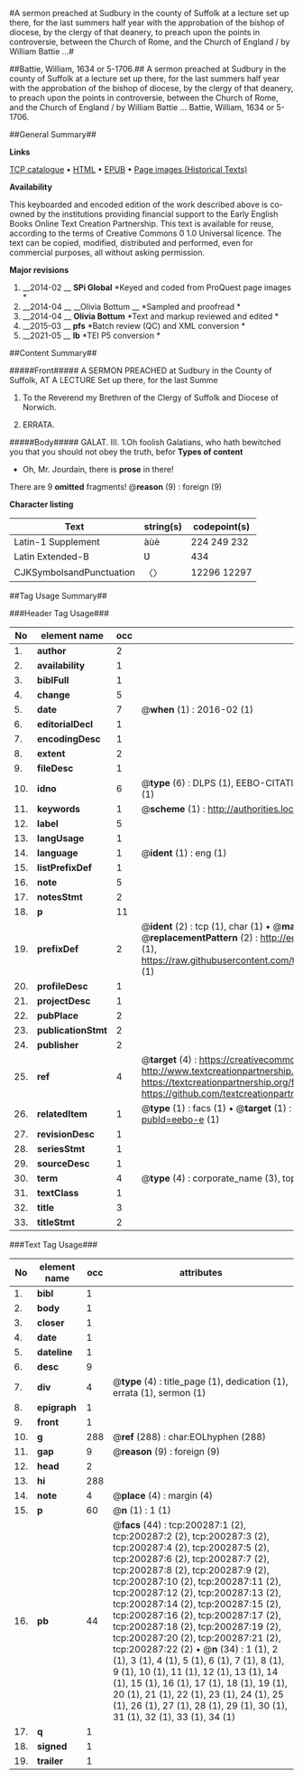 #A sermon preached at Sudbury in the county of Suffolk at a lecture set up there, for the last summers half year with the approbation of the bishop of diocese, by the clergy of that deanery, to preach upon the points in controversie, between the Church of Rome, and the Church of England / by William Battie ...#

##Battie, William, 1634 or 5-1706.##
A sermon preached at Sudbury in the county of Suffolk at a lecture set up there, for the last summers half year with the approbation of the bishop of diocese, by the clergy of that deanery, to preach upon the points in controversie, between the Church of Rome, and the Church of England / by William Battie ...
Battie, William, 1634 or 5-1706.

##General Summary##

**Links**

[TCP catalogue](http://www.ota.ox.ac.uk/tcp/)  • 
[HTML](http://tei.it.ox.ac.uk/tcp/Texts-HTML/free/B17/B17542.html)  • 
[EPUB](http://tei.it.ox.ac.uk/tcp/Texts-EPUB/free/B17/B17542.epub) • 
[Page images (Historical Texts)](https://historicaltexts.jisc.ac.uk/eebo-12572132e)

**Availability**

This keyboarded and encoded edition of the work described above is co-owned by the
    institutions providing financial support to the Early English Books Online Text Creation
    Partnership. This text is available for reuse, according to the terms of  Creative Commons 0 1.0 Universal
    licence. The text can be copied, modified, distributed and performed, even for commercial
    purposes, all without asking permission.

**Major revisions**

1. __2014-02 __ __SPi Global__ *Keyed and coded from ProQuest page images *
1. __2014-04 __ __Olivia Bottum __ *Sampled and proofread *
1. __2014-04 __ __Olivia Bottum__ *Text and markup reviewed and edited *
1. __2015-03 __ __pfs__ *Batch review (QC) and XML conversion *
1. __2021-05 __ __lb__ *TEI P5 conversion *

##Content Summary##

#####Front#####
A SERMON PREACHED at Sudbury in the County of Suffolk, AT A LECTURE Set up there, for the last Summe
1. To the Reverend my Brethren of the Clergy of Suffolk and Diocese of Norwich.

1. ERRATA.

#####Body#####
GALAT. III. 1.Oh foolish Galatians, who hath bewitched you that you should not obey the truth, befor
**Types of content**

  * Oh, Mr. Jourdain, there is **prose** in there!

There are 9 **omitted** fragments! 
 @__reason__ (9) : foreign (9)

**Character listing**


|Text|string(s)|codepoint(s)|
|---|---|---|
|Latin-1 Supplement|àùè|224 249 232|
|Latin Extended-B|Ʋ|434|
|CJKSymbolsandPunctuation|〈〉|12296 12297|

##Tag Usage Summary##

###Header Tag Usage###

|No|element name|occ|attributes|
|---|---|---|---|
|1.|__author__|2||
|2.|__availability__|1||
|3.|__biblFull__|1||
|4.|__change__|5||
|5.|__date__|7| @__when__ (1) : 2016-02 (1)|
|6.|__editorialDecl__|1||
|7.|__encodingDesc__|1||
|8.|__extent__|2||
|9.|__fileDesc__|1||
|10.|__idno__|6| @__type__ (6) : DLPS (1), EEBO-CITATION (1), VID (1), EEBO-PROQUEST (1), STC (1), OCLC (1)|
|11.|__keywords__|1| @__scheme__ (1) : http://authorities.loc.gov/ (1)|
|12.|__label__|5||
|13.|__langUsage__|1||
|14.|__language__|1| @__ident__ (1) : eng (1)|
|15.|__listPrefixDef__|1||
|16.|__note__|5||
|17.|__notesStmt__|2||
|18.|__p__|11||
|19.|__prefixDef__|2| @__ident__ (2) : tcp (1), char (1)  •  @__matchPattern__ (2) : ([0-9\-]+):([0-9IVX]+) (1), (.+) (1)  •  @__replacementPattern__ (2) : http://eebo.chadwyck.com/downloadtiff?vid=$1&page=$2 (1), https://raw.githubusercontent.com/textcreationpartnership/Texts/master/tcpchars.xml#$1 (1)|
|20.|__profileDesc__|1||
|21.|__projectDesc__|1||
|22.|__pubPlace__|2||
|23.|__publicationStmt__|2||
|24.|__publisher__|2||
|25.|__ref__|4| @__target__ (4) : https://creativecommons.org/publicdomain/zero/1.0/ (1), http://www.textcreationpartnership.org/docs/. (1), https://textcreationpartnership.org/faq/#faq05 (1), https://github.com/textcreationpartnership (1)|
|26.|__relatedItem__|1| @__type__ (1) : facs (1)  •  @__target__ (1) : https://data.historicaltexts.jisc.ac.uk/view?pubId=eebo-e (1)|
|27.|__revisionDesc__|1||
|28.|__seriesStmt__|1||
|29.|__sourceDesc__|1||
|30.|__term__|4| @__type__ (4) : corporate_name (3), topical_term (1)|
|31.|__textClass__|1||
|32.|__title__|3||
|33.|__titleStmt__|2||


###Text Tag Usage###

|No|element name|occ|attributes|
|---|---|---|---|
|1.|__bibl__|1||
|2.|__body__|1||
|3.|__closer__|1||
|4.|__date__|1||
|5.|__dateline__|1||
|6.|__desc__|9||
|7.|__div__|4| @__type__ (4) : title_page (1), dedication (1), errata (1), sermon (1)|
|8.|__epigraph__|1||
|9.|__front__|1||
|10.|__g__|288| @__ref__ (288) : char:EOLhyphen (288)|
|11.|__gap__|9| @__reason__ (9) : foreign (9)|
|12.|__head__|2||
|13.|__hi__|288||
|14.|__note__|4| @__place__ (4) : margin (4)|
|15.|__p__|60| @__n__ (1) : 1 (1)|
|16.|__pb__|44| @__facs__ (44) : tcp:200287:1 (2), tcp:200287:2 (2), tcp:200287:3 (2), tcp:200287:4 (2), tcp:200287:5 (2), tcp:200287:6 (2), tcp:200287:7 (2), tcp:200287:8 (2), tcp:200287:9 (2), tcp:200287:10 (2), tcp:200287:11 (2), tcp:200287:12 (2), tcp:200287:13 (2), tcp:200287:14 (2), tcp:200287:15 (2), tcp:200287:16 (2), tcp:200287:17 (2), tcp:200287:18 (2), tcp:200287:19 (2), tcp:200287:20 (2), tcp:200287:21 (2), tcp:200287:22 (2)  •  @__n__ (34) : 1 (1), 2 (1), 3 (1), 4 (1), 5 (1), 6 (1), 7 (1), 8 (1), 9 (1), 10 (1), 11 (1), 12 (1), 13 (1), 14 (1), 15 (1), 16 (1), 17 (1), 18 (1), 19 (1), 20 (1), 21 (1), 22 (1), 23 (1), 24 (1), 25 (1), 26 (1), 27 (1), 28 (1), 29 (1), 30 (1), 31 (1), 32 (1), 33 (1), 34 (1)|
|17.|__q__|1||
|18.|__signed__|1||
|19.|__trailer__|1||

